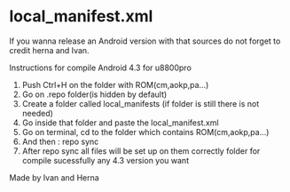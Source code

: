 local_manifest.xml 
==============================
If you wanna release an Android version with that sources do not forget to credit herna and Ivan.

Instructions for compile Android 4.3 for u8800pro

1. Push Ctrl+H on the folder with ROM(cm,aokp,pa...)
2. Go on .repo folder(is hidden by default)
3. Create a folder called local_manifests (if folder is still there is not needed)
4. Go inside that folder and paste the local_manifest.xml
5. Go on terminal, cd to the folder which contains ROM(cm,aokp,pa...)
6. And then : repo sync
7. After repo sync all files will be set up on them correctly  folder for compile sucessfully any 4.3 version you want

Made by Ivan and Herna


